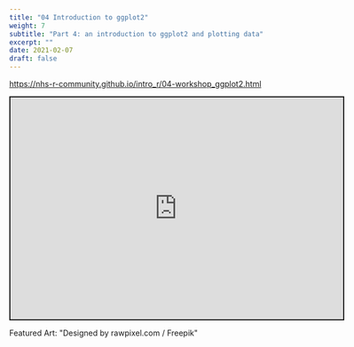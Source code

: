 ```yaml
---
title: "04 Introduction to ggplot2"
weight: 7
subtitle: "Part 4: an introduction to ggplot2 and plotting data"
excerpt: ""
date: 2021-02-07
draft: false
---
```


https://nhs-r-community.github.io/intro_r/04-workshop_ggplot2.html

<iframe src="https://nhs-r-community.github.io/intro_r/04-workshop_ggplot2.html" width="600" height="400" style="border:2px solid currentColor;" loading="lazy" allowfullscreen></iframe> <script>fitvids('.shareagain', {players: 'iframe'});</script>

Featured Art: "Designed by rawpixel.com / Freepik"
